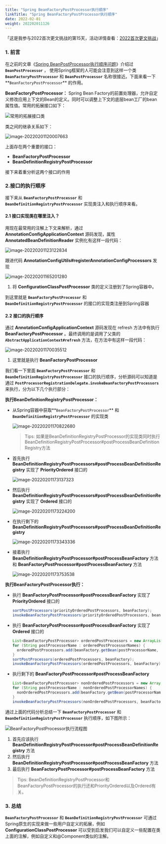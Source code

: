 ```yaml
---
title: "Spring BeanFactoryPostProcessor执行顺序"
linkTitle: "Spring BeanFactoryPostProcessor执行顺序"
date: 2022-02-01
weight: 202202011126
---
```


「这是我参与2022首次更文挑战的第15天，活动详情查看：[2022首次更文挑战](https://juejin.cn/post/7052884569032392740)」

### 1. 前言

在之前的文章《[Spring BeanPostProcessor执行顺序问题](https://blog.ljbmxsm.com/spring-framework/core-source-analysis/spring-beanpostprocessor-order/)》介绍过 **`BeanPostProcessor`** ，  使用Spring框架的人可能会注意到这样一个类 **`BeanFactoryPostProcessor`** 和 **`BeanPostProcessor`**  名称很接近。下面来看一下**`BeanFactoryPostProcessor`** 的作用。

**BeanFactoryPostProcessor：** Spring Bean Factory的前置处理器，允许自定义修改应用上下文的Bean的定义。同时可以调整上下文的底层bean工厂的bean属性值。常用的拓展接口如下：

![常用的拓展接口类](https://raw.githubusercontent.com/mxsm/picture/main/spring/%E5%B8%B8%E7%94%A8%E7%9A%84%E6%8B%93%E5%B1%95%E6%8E%A5%E5%8F%A3%E7%B1%BB.png)

类之间的继承关系如下：

![image-20220201120007663](https://raw.githubusercontent.com/mxsm/picture/main/spring/image-20220201120007663.png)

上面存在两个重要的接口：

- **BeanFactoryPostProcessor**
- **BeanDefinitionRegistryPostProcessor**

接下来着重分析这两个接口的作用

### 2.接口的执行顺序

接下来从 **`BeanFactoryPostProcessor`** 和 **`BeanDefinitionRegistryPostProcessor`** 实现类注入和执行顺序来看。

#### 2.1 接口实现类在哪里注入？

用现在最常用的注解上下文来解析，通过 **AnnotationConfigApplicationContext** 源码发现，属性 **AnnotatedBeanDefinitionReader** 实例化有这样一段代码：

![image-20220201123122834](https://raw.githubusercontent.com/mxsm/picture/main/spring/image-20220201123122834.png)

跟进代码 **AnnotationConfigUtils#registerAnnotationConfigProcessors** 发现

![image-20220201165201280](https://raw.githubusercontent.com/mxsm/picture/main/spring/image-20220201165201280.png)

1. 将 **ConfigurationClassPostProcessor** 类的定义注册到了Spring容器中。

到这里就是 **`BeanFactoryPostProcessor`** 和 **`BeanDefinitionRegistryPostProcessor`**  的接口的实现类注册到Spring容器

#### 2.2 接口的执行顺序

通过 **AnnotationConfigApplicationContext** 源码发现在 refresh 方法中有执行 **BeanFactoryPostProcessor** 。最终调用的是调用了父类的 **`AbstractApplicationContext#refresh`** 方法，在方法中有这样一段代码：

![image-20220201170035512](https://raw.githubusercontent.com/mxsm/picture/main/spring/image-20220201170035512.png)

1. 这里就是执行 **BeanFactoryPostProcessor**

我们看一下里面 **`BeanFactoryPostProcessor`** 和 **`BeanDefinitionRegistryPostProcessor`** 接口的执行顺序，分析源码可以知道是通过 **`PostProcessorRegistrationDelegate.invokeBeanFactoryPostProcessors`** 来执行，分为以下几个执行部分：

**执行BeanDefinitionRegistryPostProcessor：**

- 从Spring容器中获取**`BeanFactoryPostProcessor`** 和 **`BeanDefinitionRegistryPostProcessor`** 的实现类

  ![image-20220201170822680](https://raw.githubusercontent.com/mxsm/picture/main/spring/image-20220201170822680.png)

  > Tips: 如果是BeanDefinitionRegistryPostProcessor的实现类同时执行BeanDefinitionRegistryPostProcessor#postProcessBeanDefinitionRegistry方法

- 首先执行 **BeanDefinitionRegistryPostProcessors#postProcessBeanDefinitionRegistry** 实现了 **PriorityOrdered** 接口的

  ![image-20220201173137323](https://raw.githubusercontent.com/mxsm/picture/main/spring/image-20220201173137323.png)

- 然后执行 **BeanDefinitionRegistryPostProcessors#postProcessBeanDefinitionRegistry** 实现了 **Ordered** 接口的

  ![image-20220201173224200](https://raw.githubusercontent.com/mxsm/picture/main/spring/image-20220201173224200.png)

- 在执行剩下的 **BeanDefinitionRegistryPostProcessors#postProcessBeanDefinitionRegistry** 

  ![image-20220201173343336](https://raw.githubusercontent.com/mxsm/picture/main/spring/image-20220201173343336.png)

- 接着执行 **BeanDefinitionRegistryPostProcessor#postProcessBeanFactory** 方法和 **BeanFactoryPostProcessor#postProcessBeanFactory** 方法

  ![image-20220201173753538](https://raw.githubusercontent.com/mxsm/picture/main/spring/image-20220201173753538.png)

**执行BeanFactoryPostProcessor执行：**

- 执行 **BeanFactoryPostProcessor#postProcessBeanFactory** 实现了 **PriorityOrdered** 接口的

  ```java
  sortPostProcessors(priorityOrderedPostProcessors, beanFactory);
  invokeBeanFactoryPostProcessors(priorityOrderedPostProcessors, beanFactory);
  ```

- 执行 **BeanFactoryPostProcessor#postProcessBeanFactory** 实现了 **Ordered** 接口的

  ```java
  List<BeanFactoryPostProcessor> orderedPostProcessors = new ArrayList<>(orderedPostProcessorNames.size());
  for (String postProcessorName : orderedPostProcessorNames) {
  	orderedPostProcessors.add(beanFactory.getBean(postProcessorName, BeanFactoryPostProcessor.class));
  }
  sortPostProcessors(orderedPostProcessors, beanFactory);
  invokeBeanFactoryPostProcessors(orderedPostProcessors, beanFactory);
  ```

- 执行剩下的 **BeanFactoryPostProcessor#postProcessBeanFactory** 

  ```java
  List<BeanFactoryPostProcessor> nonOrderedPostProcessors = new ArrayList<>(nonOrderedPostProcessorNames.size());
  for (String postProcessorName : nonOrderedPostProcessorNames) {
  	nonOrderedPostProcessors.add(beanFactory.getBean(postProcessorName, BeanFactoryPostProcessor.class));
  }
  invokeBeanFactoryPostProcessors(nonOrderedPostProcessors, beanFactory);
  ```

通过上面的代码分析总结一下 **`BeanFactoryPostProcessor`** 和 **`BeanDefinitionRegistryPostProcessor`**  执行顺序，如下图所示：

![BeanFactoryPostProcessor执行流程图](https://raw.githubusercontent.com/mxsm/picture/main/spring/BeanFactoryPostProcessor%E6%89%A7%E8%A1%8C%E6%B5%81%E7%A8%8B%E5%9B%BE.png)

1. 首先应该执行 **BeanDefinitionRegistryPostProcessor#postProcessBeanDefinitionRegistry** 方法
2. 然后执行 **BeanDefinitionRegistryPostProcessor#postProcessBeanFactory** 方法
3. 最后执行 **BeanFactoryPostProcessor#postProcessBeanFactory** 方法

> Tips: BeanDefinitionRegistryPostProcessor和BeanFactoryPostProcessor的执行还和PriorityOrdered以及Ordered有关。

### 3. 总结

**`BeanFactoryPostProcessor`** 和 **`BeanDefinitionRegistryPostProcessor`** 可通过Spring原生的实现来做一些用户自定义的拓展，例如 **ConfigurationClassPostProcessor** 可以受到启发我们可以自定义一些配置在类上面的注解，例如自定义和@Component类似的注解。